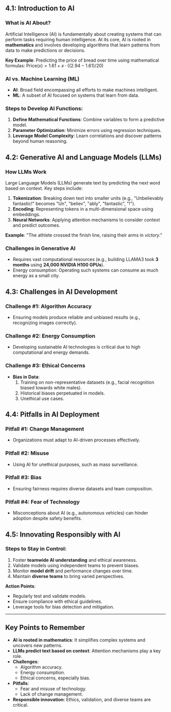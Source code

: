 ## 4.1: Introduction to AI

### What is AI About?

Artificial Intelligence (AI) is fundamentally about creating systems that can perform tasks requiring human intelligence. At its core, AI is rooted in **mathematics** and involves developing algorithms that learn patterns from data to make predictions or decisions.

**Key Example**: Predicting the price of bread over time using mathematical formulas:
$\text{Price}(x) = 1.61 + x \cdot ((2.94 - 1.61) / 20)$

### AI vs. Machine Learning (ML)

- **AI**: Broad field encompassing all efforts to make machines intelligent.
- **ML**: A subset of AI focused on systems that learn from data.

### Steps to Develop AI Functions:

1. **Define Mathematical Functions**: Combine variables to form a predictive model.
2. **Parameter Optimization**: Minimize errors using regression techniques.
3. **Leverage Model Complexity**: Learn correlations and discover patterns beyond human reasoning.

## 4.2: Generative AI and Language Models (LLMs)

### How LLMs Work

Large Language Models (LLMs) generate text by predicting the next word based on context. Key steps include:

1. **Tokenization**: Breaking down text into smaller units (e.g., "Unbelievably fantastic!" becomes "Un", "believ", "ably", "fantastic", "!").
2. **Encoding**: Representing tokens in a multi-dimensional space using embeddings.
3. **Neural Networks**: Applying attention mechanisms to consider context and predict outcomes.

**Example**: "The athlete crossed the finish line, raising their arms in _victory_."

### Challenges in Generative AI

- Requires vast computational resources (e.g., building LLAMA3 took **3 months** using **24,000 NVIDIA H100 GPUs**).
- Energy consumption: Operating such systems can consume as much energy as a small city.

## 4.3: Challenges in AI Development

### Challenge #1: Algorithm Accuracy

- Ensuring models produce reliable and unbiased results (e.g., recognizing images correctly).

### Challenge #2: Energy Consumption

- Developing sustainable AI technologies is critical due to high computational and energy demands.

### Challenge #3: Ethical Concerns

- **Bias in Data**:
  1. Training on non-representative datasets (e.g., facial recognition biased towards white males).
  2. Historical biases perpetuated in models.
  3. Unethical use cases.

## 4.4: Pitfalls in AI Deployment

### Pitfall #1: Change Management

- Organizations must adapt to AI-driven processes effectively.

### Pitfall #2: Misuse

- Using AI for unethical purposes, such as mass surveillance.

### Pitfall #3: Bias

- Ensuring fairness requires diverse datasets and team composition.

### Pitfall #4: Fear of Technology

- Misconceptions about AI (e.g., autonomous vehicles) can hinder adoption despite safety benefits.

## 4.5: Innovating Responsibly with AI

### Steps to Stay in Control:

1. Foster **teamwide AI understanding** and ethical awareness.
2. Validate models using independent teams to prevent biases.
3. Monitor **model drift** and performance changes over time.
4. Maintain **diverse teams** to bring varied perspectives.

**Action Points**:

- Regularly test and validate models.
- Ensure compliance with ethical guidelines.
- Leverage tools for bias detection and mitigation.

---

## Key Points to Remember

- **AI is rooted in mathematics**: It simplifies complex systems and uncovers new patterns.
- **LLMs predict text based on context**: Attention mechanisms play a key role.
- **Challenges**:
  - Algorithm accuracy.
  - Energy consumption.
  - Ethical concerns, especially bias.
- **Pitfalls**:
  - Fear and misuse of technology.
  - Lack of change management.
- **Responsible innovation**: Ethics, validation, and diverse teams are critical.

